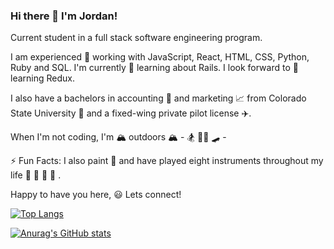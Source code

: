 ### Hi there 👋 I'm Jordan!

Current student in a full stack software engineering program.

I am experienced 💫 working with JavaScript, React, HTML, CSS, Python, Ruby and SQL. I'm currently 🔭 learning about Rails. I look forward to 🌱 learning Redux.

I also have a bachelors in accounting 🧮 and marketing 📈 from Colorado State University 💙 and a fixed-wing private pilot license ✈️. 

When I'm not coding, I'm 🏔 outdoors 🏔 - 🏂 🚵‍♀️ 🛹 - 

⚡ Fun Facts: I also paint 🎨 and have played eight instruments throughout my life 🎷 🎸 🎻 🎼 . 


Happy to have you here,
😃 Lets connect!

[![Top Langs](https://github-readme-stats.vercel.app/api/top-langs/?username=JordanTaylorJ&layout=compact&theme=dark)](https://github.com/anuraghazra/github-readme-stats)


[![Anurag's GitHub stats](https://github-readme-stats.vercel.app/api?username=JordanTaylor&theme=cobalt&show_icons=true)](https://github.com/anuraghazra/github-readme-stats)
<!--
**JordanTaylorJ/JordanTaylorJ** is a ✨ _special_ ✨ repository because its `README.md` (this file) appears on your GitHub profile.

Here are some ideas to get you started:

- 🔭 I’m currently working on ...
- 🌱 I’m currently learning ...
- 👯 I’m looking to collaborate on ...
- 🤔 I’m looking for help with ...
- 💬 Ask me about ...
- 📫 How to reach me: ...
- 😄 Pronouns: ...
- ⚡ Fun fact: ...
-->
